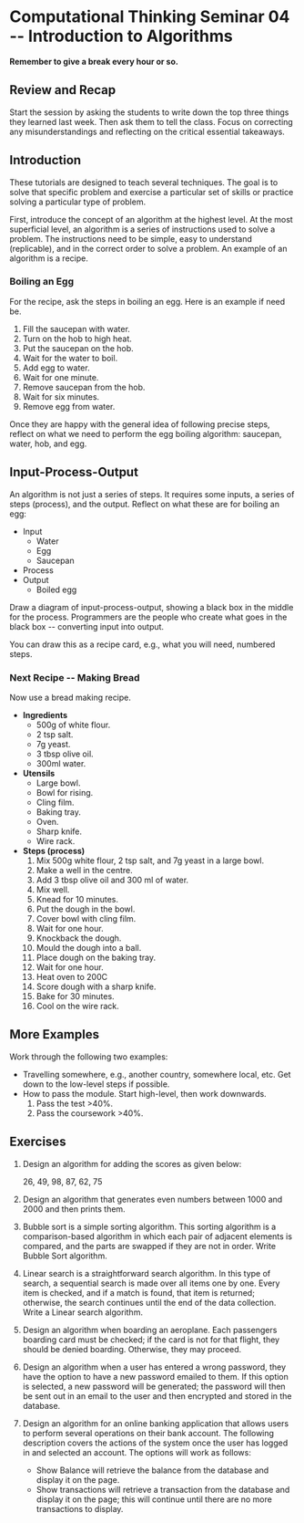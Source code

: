 # Computational Thinking Seminar 04 -- Introduction to Algorithms

**Remember to give a break every hour or so.**

## Review and Recap

Start the session by asking the students to write down the top three things they learned last week. Then ask them to tell the class. Focus on correcting any misunderstandings and reflecting on the critical essential takeaways.

## Introduction

These tutorials are designed to teach several techniques. The goal is to solve that specific problem and exercise a particular set of skills or practice solving a particular type of problem. 

First, introduce the concept of an algorithm at the highest level. At the most superficial level, an algorithm is a series of instructions used to solve a problem. The instructions need to be simple, easy to understand (replicable), and in the correct order to solve a problem. An example of an algorithm is a recipe.

### Boiling an Egg

For the recipe, ask the steps in boiling an egg. Here is an example if need be.

1. Fill the saucepan with water.
2. Turn on the hob to high heat.
3. Put the saucepan on the hob.
4. Wait for the water to boil.
5. Add egg to water.
6. Wait for one minute.
7. Remove saucepan from the hob.
8. Wait for six minutes.
9. Remove egg from water.

Once they are happy with the general idea of following precise steps, reflect on what we need to perform the egg boiling algorithm: saucepan, water, hob, and egg.

## Input-Process-Output

An algorithm is not just a series of steps. It requires some inputs, a series of steps (process), and the output. Reflect on what these are for boiling an egg:

- Input
  - Water
  - Egg
  - Saucepan
- Process
- Output
  - Boiled egg

Draw a diagram of input-process-output, showing a black box in the middle for the process. Programmers are the people who create what goes in the black box -- converting input into output.

You can draw this as a recipe card, e.g., what you will need, numbered steps.

### Next Recipe -- Making Bread

Now use a bread making recipe.

- **Ingredients**
  - 500g of white flour.
  - 2 tsp salt.
  - 7g yeast.
  - 3 tbsp olive oil.
  - 300ml water.
- **Utensils**
  - Large bowl.
  - Bowl for rising.
  - Cling film.
  - Baking tray.
  - Oven.
  - Sharp knife.
  - Wire rack.
- **Steps (process)**
  1. Mix 500g white flour, 2 tsp salt, and 7g yeast in a large bowl.
  2. Make a well in the centre.
  3. Add 3 tbsp olive oil and 300 ml of water.
  4. Mix well.
  5. Knead for 10 minutes.
  6. Put the dough in the bowl.
  7. Cover bowl with cling film.
  8. Wait for one hour.
  9. Knockback the dough.
  10. Mould the dough into a ball.
  11. Place dough on the baking tray.
  12. Wait for one hour.
  13. Heat oven to 200C
  14. Score dough with a sharp knife.
  15. Bake for 30 minutes.
  16. Cool on the wire rack.

## More Examples

Work through the following two examples:

- Travelling somewhere, e.g., another country, somewhere local, etc. Get down to the low-level steps if possible.
- How to pass the module. Start high-level, then work downwards.
  1. Pass the test >40%.
  2. Pass the coursework >40%.

## Exercises 

1. Design an algorithm for adding the scores as given below:

   26, 49, 98, 87, 62, 75

3. Design an algorithm that generates even numbers between 1000 and 2000 and then prints them.

4. Bubble sort is a simple sorting algorithm. This sorting algorithm is a comparison-based algorithm in which each pair of adjacent elements is compared, and the parts are swapped if they are not in order. Write Bubble Sort algorithm.  

5. Linear search is a straightforward search algorithm. In this type of search, a sequential search is made over all items one by one. Every item is checked, and if a match is found, that item is returned; otherwise, the search continues until the end of the data collection. Write a Linear search algorithm. 

6. Design an algorithm when boarding an aeroplane. Each passengers boarding card must be checked; if the card is not for that flight, they should be denied boarding. Otherwise, they may proceed. 

7. Design an algorithm when a user has entered a wrong password, they have the option to have a new password emailed to them. If this option is selected, a new password will be generated; the password will then be sent out in an email to the user and then encrypted and stored in the database. 

8. Design an algorithm for an online banking application that allows users to perform several operations on their bank account. The following description covers the actions of the system once the user has logged in and selected an account. The options will work as follows:

   - Show Balance will retrieve the balance from the database and display it on the page.
   - Show transactions will retrieve a transaction from the database and display it on the page; this will continue until there are no more transactions to display.